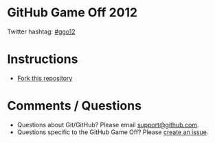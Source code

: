 # GitHub Game Off 2012

Twitter hashtag: [#ggo12](https://twitter.com/search/realtime?q=%23ggo12)

# Instructions

* [Fork this repository](https://github.com/github/game-off-2012/fork_select)

# Comments / Questions

* Questions about Git/GitHub? Please email support@github.com. 
* Questions specific to the GitHub Game Off? Please [create an issue](https://github.com/github/game-off-2012/issues/new).